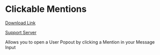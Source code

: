 # Clickable Mentions

[Download Link](https://OILYY.github.io/downloader/?plugin=ClickableMentions)

[Support Server](https://discord.gg/Y36CTWeCFE)

Allows you to open a User Popout by clicking a Mention in your Message Input
